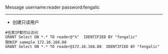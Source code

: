 Message
username:reader
password:fengalic
___
- 创建只读用户
~~~
#任意IP都可以访问
GRANT Select ON *.* TO reader@"%"  IDENTIFIED BY "fengalic"
限制IP sameple 172.16.168.88
GRANT Select ON *.* TO reader@172.16.168.88  IDENTIFIED BY "fengalic"
~~~
